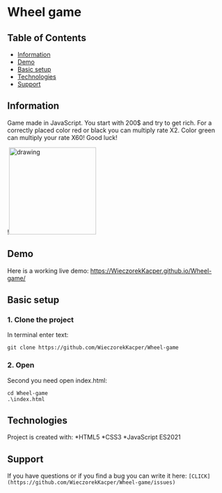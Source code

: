 # Wheel game

## Table of Contents

* [Information](#information)
* [Demo](#demo)
* [Basic setup](#basic-setup)
* [Technologies](#technologies)
* [Support](#support)

## Information

Game made in JavaScript. You start with 200$ and try to get rich. For a correctly placed color red or black you can multiply rate X2. Color green can multiply your rate X60! Good luck!

!<img src="drawing.jpg" alt="drawing" width="200"/>

## Demo

Here is a working live demo: https://WieczorekKacper.github.io/Wheel-game/

## Basic setup

### 1. Clone the project 
In terminal enter text:
``` 
git clone https://github.com/WieczorekKacper/Wheel-game
```
### 2. Open
Second you need open index.html: 
``` 
cd Wheel-game
.\index.html
```
## Technologies
Project is created with:
*HTML5
*CSS3
*JavaScript ES2021

## Support

If you have questions or if you find a bug you can write it here:
`
[CLICK](https://github.com/WieczorekKacper/Wheel-game/issues)
`
